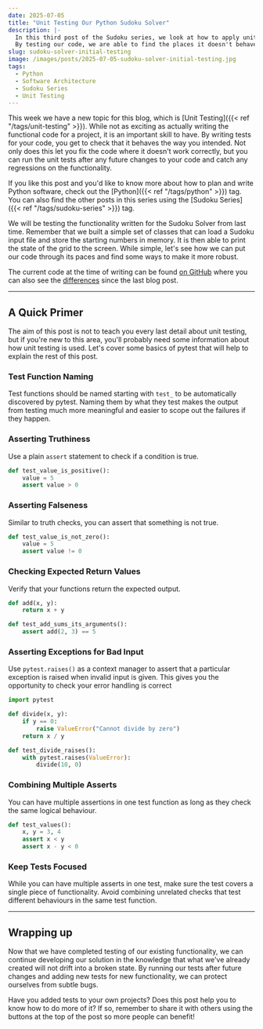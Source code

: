 ```yaml
---
date: 2025-07-05
title: "Unit Testing Our Python Sudoku Solver"
description: |-
  In this third post of the Sudoku series, we look at how to apply unit testing to our initial implementation.
  By testing our code, we are able to find the places it doesn't behave the way we want and we can therefore fix the logic.
slug: sudoku-solver-initial-testing
image: /images/posts/2025-07-05-sudoku-solver-initial-testing.jpg
tags:
  - Python
  - Software Architecture
  - Sudoku Series
  - Unit Testing
---
```


This week we have a new topic for this blog, which is [Unit Testing]({{< ref "/tags/unit-testing" >}}).
While not as exciting as actually writing the functional code for a project, it is an important skill to have.
By writing tests for your code, you get to check that it behaves the way you intended.
Not only does this let you fix the code where it doesn't work correctly, but you can run the unit tests after any future changes to your code and catch any regressions on the functionality.

If you like this post and you'd like to know more about how to plan and write Python software, check out the [Python]({{< ref "/tags/python" >}}) tag.
You can also find the other posts in this series using the [Sudoku Series]({{< ref "/tags/sudoku-series" >}}) tag.

We will be testing the functionality written for the Sudoku Solver from last time.
Remember that we built a simple set of classes that can load a Sudoku input file and store the starting numbers in memory.
It is then able to print the state of the grid to the screen.
While simple, let's see how we can put our code through its paces and find some ways to make it more robust.

The current code at the time of writing can be found [on GitHub](https://github.com/sdjmchattie/sudoku-solver/tree/blog/2025-07-05) where you can also see the [differences](https://github.com/sdjmchattie/sudoku-solver/tree/blog/2025-05-17) since the last blog post.

---

## A Quick Primer

The aim of this post is not to teach you every last detail about unit testing, but if you're new to this area, you'll probably need some information about how unit testing is used.
Let's cover some basics of pytest that will help to explain the rest of this post.

### Test Function Naming

Test functions should be named starting with `test_` to be automatically discovered by pytest.
Naming them by what they test makes the output from testing much more meaningful and easier to scope out the failures if they happen.

### Asserting Truthiness

Use a plain `assert` statement to check if a condition is true.

```python
def test_value_is_positive():
    value = 5
    assert value > 0
```

### Asserting Falseness

Similar to truth checks, you can assert that something is not true.

```python
def test_value_is_not_zero():
    value = 5
    assert value != 0
```

### Checking Expected Return Values

Verify that your functions return the expected output.

```python
def add(x, y):
    return x + y

def test_add_sums_its_arguments():
    assert add(2, 3) == 5
```

### Asserting Exceptions for Bad Input

Use `pytest.raises()` as a context manager to assert that a particular exception is raised when invalid input is given.
This gives you the opportunity to check your error handling is correct

```python
import pytest

def divide(x, y):
    if y == 0:
        raise ValueError("Cannot divide by zero")
    return x / y

def test_divide_raises():
    with pytest.raises(ValueError):
        divide(10, 0)
```

### Combining Multiple Asserts

You can have multiple assertions in one test function as long as they check the same logical behaviour.

```python
def test_values():
    x, y = 3, 4
    assert x < y
    assert x - y < 0
```

### Keep Tests Focused

While you can have multiple asserts in one test, make sure the test covers a single piece of functionality.
Avoid combining unrelated checks that test different behaviours in the same test function.

---

## Wrapping up

Now that we have completed testing of our existing functionality, we can continue developing our solution in the knowledge that what we've already created will not drift into a broken state.
By running our tests after future changes and adding new tests for new functionality, we can protect ourselves from subtle bugs.

Have you added tests to your own projects?
Does this post help you to know how to do more of it?
If so, remember to share it with others using the buttons at the top of the post so more people can benefit!
